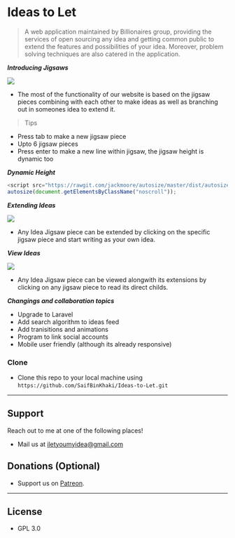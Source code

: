 # Ideas to Let

> A web application maintained by Billionaires group, providing the services of open sourcing any idea and getting common public to extend the features and possibilities of your idea. Moreover, problem solving techniques are also catered in the application.

***Introducing Jigsaws***

[![](https://media.giphy.com/media/hTrp1sd0iyLiKvVTq7/giphy.gif)]()

- The most of the functionality of our website is based on the jigsaw pieces combining with each other to make ideas as well as branching out in someones idea to extend it.

> Tips

- Press tab to make a new jigsaw piece
- Upto 6 jigsaw pieces
- Press enter to make a new line within jigsaw, the jigsaw height is dynamic too

***Dynamic Height***

```javascript
<script src="https://rawgit.com/jackmoore/autosize/master/dist/autosize.min.js"></script>
autosize(document.getElementsByClassName("noscroll"));
```

***Extending Ideas***

[![](https://media.giphy.com/media/QvpgY6H2NnQ0XnGfLI/giphy.gif)]()

- Any Idea Jigsaw piece can be extended by clicking on the specific jigsaw piece and start writing as your own idea.

***View Ideas***

[![](https://media.giphy.com/media/mFr8DygQ4H3jtVFwuw/giphy.gif)]()

- Any Idea Jigsaw piece can be viewed alongwith its extensions by clicking on any jigsaw piece to read its direct childs.


***Changings and collaboration topics***
- Upgrade to Laravel
- Add search algorithm to ideas feed
- Add tranisitions and animations
- Program to link social accounts
- Mobile user friendly (although its already responsive)

### Clone

- Clone this repo to your local machine using `https://github.com/SaifBinKhaki/Ideas-to-Let.git`

---

## Support
Reach out to me at one of the following places!
- Mail us at iletyoumyidea@gmail.com

## Donations (Optional)
- Support us on <a href="https://www.patreon.com/ideastolet" target="_blank">Patreon</a>.

---

## License
- GPL 3.0
